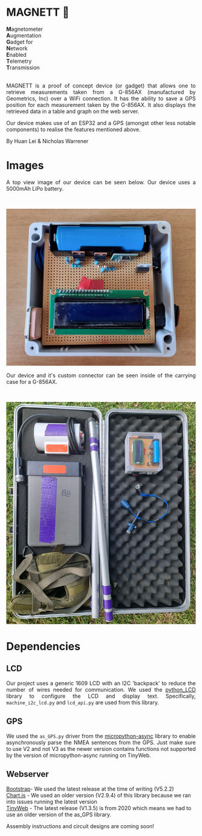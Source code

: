 # MAGNETT 🧲
<b>M</b>agnetometer<br/>
<b>A</b>ugmentation<br/>
<b>G</b>adget for<br/>
<b>N</b>etwork<br/>
<b>E</b>nabled<br/>
<b>T</b>elemetry<br/>
<b>T</b>ransmission<br/>
<br/>

<p align="justify">
MAGNETT is a proof of concept device (or gadget) that allows one to retrieve measurements taken from a G-856AX (manufactured by Geometrics, Inc) over a WiFi connection. It has the ability to save a GPS position for each measurement taken by the G-856AX. It also displays the retrieved data in a table and graph on the web server.  
</p>

<p align="justify">
Our device makes use of an ESP32 and a GPS (amongst other less notable components) to realise the features mentioned above. 
</p>

By Huan Lei & Nicholas Warrener 

# Images
<p align="justify">
A top view image of our device can be seen below. Our device uses a 5000mAh LiPo battery. 
</p>
<br/>

![An image showing the top view of our device. A battery, USB port, two MOSFETs, a display, and the GPS antenna can be seen. ](images/close_up.jpg "Top view of MAGNETT.")

<p align="justify">
Our device and it's custom connector can be seen inside of the carrying case for a G-856AX. 
</p>
<br/>

![An image showing our device sitting inside the carrying case for a Geometrics G-856AX proton precession magnetometer. The magnetometer's console and sensor can be seen as well as the poles used to hold up the sensor. ](images/case.jpg "MAGNETT with a G-856AX.")

# Dependencies 
## LCD
<p align="justify">
Our project uses a generic 1609 LCD with an I2C 'backpack' to reduce the number of wires needed for communication. We used the 
<a href="https://github.com/dhylands/python_lcd">python_LCD</a> library to configure the LCD and display text. Specifically, <code>machine_i2c_lcd.py</code> and <code>lcd_api.py</code> are used from this library.
</p>

## GPS
<p align="justify">
We used the <code>as_GPS.py</code> driver from the <a href="https://github.com/peterhinch/micropython-async">micropython-async</a> library to enable asynchronously parse the NMEA sentences from the GPS. Just make sure to use V2 and not V3 as the newer version contains functions not supported by the version of micropython-async running on TinyWeb.
</p>

## Webserver
[Bootstrap](https://github.com/twbs/bootstrap/tree/v5.2.2/site/content/docs/5.2)- We used the latest release at the time of writing (V5.2.2) <br/>
[Chart.js](https://www.chartjs.org/docs/2.9.4/) - We used an older version (V2.9.4) of this library because we ran into issues running the latest version<br/>
[TinyWeb](https://github.com/belyalov/tinyweb) - The latest release (V1.3.5) is from 2020 which means we had to use an older version of the as_GPS library.

Assembly instructions and circuit designs are coming soon!
